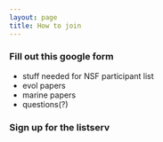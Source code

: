 ```yaml
---
layout: page
title: How to join
---
```

  
### Fill out this google form
 - stuff needed for NSF participant list
 - evol papers 
 - marine papers
 - questions(?)
 
### Sign up for the listserv
 
 

